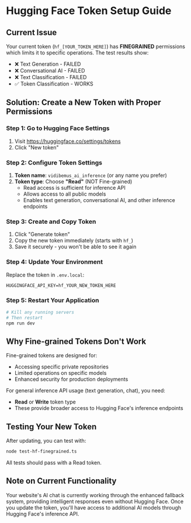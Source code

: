 # Hugging Face Token Setup Guide

## Current Issue
Your current token (`hf_[YOUR_TOKEN_HERE]`) has **FINEGRAINED** permissions which limits it to specific operations. The test results show:
- ❌ Text Generation - FAILED
- ❌ Conversational AI - FAILED  
- ❌ Text Classification - FAILED
- ✅ Token Classification - WORKS

## Solution: Create a New Token with Proper Permissions

### Step 1: Go to Hugging Face Settings
1. Visit https://huggingface.co/settings/tokens
2. Click "New token"

### Step 2: Configure Token Settings
1. **Token name**: `vidibemus_ai_inference` (or any name you prefer)
2. **Token type**: Choose **"Read"** (NOT Fine-grained)
   - Read access is sufficient for inference API
   - Allows access to all public models
   - Enables text generation, conversational AI, and other inference endpoints

### Step 3: Create and Copy Token
1. Click "Generate token"
2. Copy the new token immediately (starts with `hf_`)
3. Save it securely - you won't be able to see it again

### Step 4: Update Your Environment
Replace the token in `.env.local`:
```env
HUGGINGFACE_API_KEY=hf_YOUR_NEW_TOKEN_HERE
```

### Step 5: Restart Your Application
```bash
# Kill any running servers
# Then restart
npm run dev
```

## Why Fine-grained Tokens Don't Work

Fine-grained tokens are designed for:
- Accessing specific private repositories
- Limited operations on specific models
- Enhanced security for production deployments

For general inference API usage (text generation, chat), you need:
- **Read** or **Write** token type
- These provide broader access to Hugging Face's inference endpoints

## Testing Your New Token

After updating, you can test with:
```bash
node test-hf-finegrained.ts
```

All tests should pass with a Read token.

## Note on Current Functionality
Your website's AI chat is currently working through the enhanced fallback system, providing intelligent responses even without Hugging Face. Once you update the token, you'll have access to additional AI models through Hugging Face's inference API.